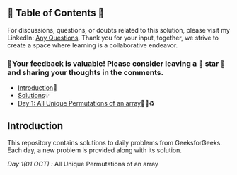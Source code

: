 ## 📜 Table of Contents 📜

For discussions, questions, or doubts related to this solution, please visit my LinkedIn: [Any Questions](https://www.linkedin.com/in/patel-hetkumar-sandipbhai-8b110525a/). Thank you for your input, together, we strive to create a space where learning is a collaborative endeavor.

### 🔮Your feedback is valuable! Please consider leaving a 🌟 star 🌟 and sharing your thoughts in the comments.

- [Introduction](../README.md)📝
- [Solutions]()💡
- [Day 1: All Unique Permutations of an array](01(Oct)%20All%20Unique%20Permutations%20of%20an%20array.md)🔀🌀♻️

## Introduction

This repository contains solutions to daily problems from GeeksforGeeks. Each day, a new problem is provided along with its solution.

_Day 1(01 OCT) :_ All Unique Permutations of an array

<!--_Day 2(02 OCT) :_ 

_Day 3(03 OCT) :_ 

_Day 4(04 OCT) :_ 

_Day 5(05 OCT) :_ 

_Day 6(06 OCT) :_ 

_Day 7(07 OCT) :_ 

_Day 8(08 OCT) :_ 

_Day 9(09 OCT) :_ 

_Day 10(10 OCT) :_ 

_Day 11(11 OCT) :_ 

_Day 12(12 OCT) :_ 

_Day 13(13 OCT) :_ 

_Day 14(14 OCT) :_ 

_Day 15(15 OCT) :_ 

_Day 16(16 OCT) :_ 

_Day 17(17 OCT) :_ 

_Day 18(18 OCT) :_ 

_Day 19(19 OCT) :_ 

_Day 20(20 OCT) :_ 

_Day 21(21 OCT) :_ 

_Day 22(22 OCT) :_ 

_Day 23(23 OCT) :_ 

_Day 24(24 OCT) :_ 

_Day 25(25 OCT) :_ 

_Day 26(26 OCT) :_ 

_Day 27(27 OCT) :_ 

_Day 28(28 OCT) :_ 

_Day 29(29 OCT) :_ 

_Day 30(30 OCT) :_ -->
